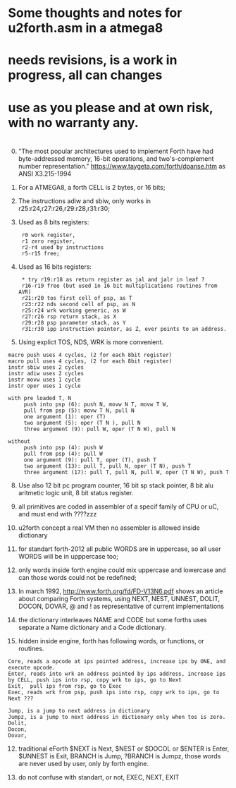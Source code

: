 
# 
# Some thoughts and notes for u2forth.asm in a atmega8
# needs revisions, is a work in progress, all can changes
# use as you please and at own risk, with no warranty any.
# 

0. "The most popular architectures used to implement Forth have had byte-addressed memory, 16-bit operations, and two's-complement number representation." https://www.taygeta.com/forth/dpanse.htm as ANSI X3.215-1994

1. For a ATMEGA8, a forth CELL is 2 bytes, or 16 bits;

2. The instructions adiw and sbiw, only works in r25:r24,r27:r26,r29:r28,r31:r30;

3. Used as  8 bits registers: 

        r0 work register, 
        r1 zero register, 
        r2-r4 used by instructions
        r5-r15 free;

4. Used as 16 bits registers: 

        * try r19:r18 as return register as jal and jalr in leaf ?
        r16-r19 free (but used in 16 bit multiplications routines from AVR)
        r21:r20 tos first cell of psp, as T 
        r23:r22 nds second cell of psp, as N 
        r25:r24 wrk working generic, as W 
        r27:r26 rsp return stack, as X
        r29:r28 psp parameter stack, as Y
        r31:r30 ipp instruction pointer, as Z, ever points to an address.
        
  5. Using explict TOS, NDS, WRK is more convenient. 
    
    macro push uses 4 cycles, (2 for each 8bit register)
    macro pull uses 4 cycles, (2 for each 8bit register)
    instr sbiw uses 2 cycles
    instr adiw uses 2 cycles
    instr movw uses 1 cycle
    instr oper uses 1 cycle
    
    with pre loaded T, N 
         push into psp (6): push N, movw N T, movw T W,
         pull from psp (5): movw T N, pull N
         one argument (1): oper (T)
         two argument (5): oper (T N ), pull N
         three argument (9): pull W, oper (T N W), pull N
         
    without       
         push into psp (4): push W
         pull from psp (4): pull W
         one argument (9): pull T, oper (T), push T
         two argument (13): pull T, pull N, oper (T N), push T
         three argument (17): pull T, pull N, pull W, oper (T N W), push T
            
  8. Use also 12 bit pc program counter, 16 bit sp stack pointer, 8 bit alu aritmetic logic unit, 8 bit status register.
  
  6. all primitives are coded in assembler of a specif family of CPU or uC, and  must end with ????zzz

  7. u2forth concept a real VM then no assembler is allowed inside dictionary
  
  8. for standart forth-2012 all public WORDS are in uppercase, so all user WORDS will be in upppercase too;
  
  9. only words inside forth engine could mix uppercase and lowercase and can those words could not be redefined;
  
  10. In march 1992, http://www.forth.org/fd/FD-V13N6.pdf shows an article about comparing Forth systems, using NEXT, NEST, UNNEST, DOLIT, DOCON, DOVAR, @ and ! as representative of current implementations
  
  11. the dictionary interleaves NAME and CODE but some forths uses separate a Name dictionary and a Code dictionary. 
  
  12. hidden inside engine, forth has following words, or functions, or routines. 
  
    Core, reads a opcode at ips pointed address, increase ips by ONE, and execute opcode.
    Enter, reads into wrk an address pointed by ips address, increase ips by CELL, push ips into rsp, copy wrk to ips, go to Next
    Exit,  pull ips from rsp, go to Exec
    Exec, reads wrk from psp, push ips into rsp, copy wrk to ips, go to Next ??? 
    
    Jump, is a jump to next address in dictionary
    Jumpz, is a jump to next address in dictionary only when tos is zero.
    Dolit,
    Docon,
    Dovar,
    
  12. traditional eForth $NEXT is Next, $NEST or $DOCOL or $ENTER is Enter, $UNNEST is Exit, BRANCH is Jump, ?BRANCH is Jumpz, those words are never used by user, only by forth engine.
  
  13. do not confuse with standart, or not, EXEC, NEXT, EXIT

